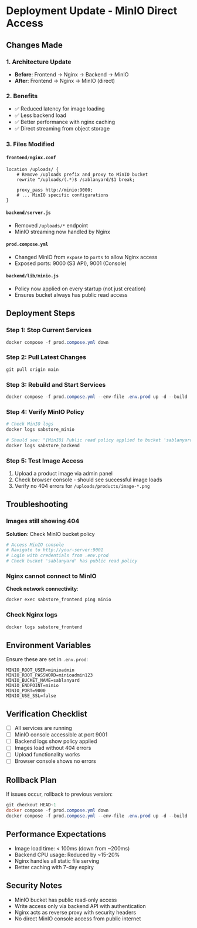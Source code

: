 # Deployment Update - MinIO Direct Access

## Changes Made

### 1. Architecture Update
- **Before**: Frontend → Nginx → Backend → MinIO
- **After**: Frontend → Nginx → MinIO (direct)

### 2. Benefits
- ✅ Reduced latency for image loading
- ✅ Less backend load
- ✅ Better performance with nginx caching
- ✅ Direct streaming from object storage

### 3. Files Modified

#### `frontend/nginx.conf`
```nginx
location /uploads/ {
    # Remove /uploads prefix and proxy to MinIO bucket
    rewrite ^/uploads/(.*)$ /sablanyard/$1 break;
    
    proxy_pass http://minio:9000;
    # ... MinIO specific configurations
}
```

#### `backend/server.js`
- Removed `/uploads/*` endpoint
- MinIO streaming now handled by Nginx

#### `prod.compose.yml`
- Changed MinIO from `expose` to `ports` to allow Nginx access
- Exposed ports: 9000 (S3 API), 9001 (Console)

#### `backend/lib/minio.js`
- Policy now applied on every startup (not just creation)
- Ensures bucket always has public read access

## Deployment Steps

### Step 1: Stop Current Services
```powershell
docker compose -f prod.compose.yml down
```

### Step 2: Pull Latest Changes
```powershell
git pull origin main
```

### Step 3: Rebuild and Start Services
```powershell
docker compose -f prod.compose.yml --env-file .env.prod up -d --build
```

### Step 4: Verify MinIO Policy
```powershell
# Check MinIO logs
docker logs sabstore_minio

# Should see: "[MinIO] Public read policy applied to bucket 'sablanyard'"
docker logs sabstore_backend
```

### Step 5: Test Image Access
1. Upload a product image via admin panel
2. Check browser console - should see successful image loads
3. Verify no 404 errors for `/uploads/products/image-*.png`

## Troubleshooting

### Images still showing 404
**Solution**: Check MinIO bucket policy
```powershell
# Access MinIO console
# Navigate to http://your-server:9001
# Login with credentials from .env.prod
# Check bucket 'sablanyard' has public read policy
```

### Nginx cannot connect to MinIO
**Check network connectivity**:
```powershell
docker exec sabstore_frontend ping minio
```

### Check Nginx logs
```powershell
docker logs sabstore_frontend
```

## Environment Variables

Ensure these are set in `.env.prod`:
```env
MINIO_ROOT_USER=minioadmin
MINIO_ROOT_PASSWORD=minioadmin123
MINIO_BUCKET_NAME=sablanyard
MINIO_ENDPOINT=minio
MINIO_PORT=9000
MINIO_USE_SSL=false
```

## Verification Checklist

- [ ] All services are running
- [ ] MinIO console accessible at port 9001
- [ ] Backend logs show policy applied
- [ ] Images load without 404 errors
- [ ] Upload functionality works
- [ ] Browser console shows no errors

## Rollback Plan

If issues occur, rollback to previous version:
```powershell
git checkout HEAD~1
docker compose -f prod.compose.yml down
docker compose -f prod.compose.yml --env-file .env.prod up -d --build
```

## Performance Expectations

- Image load time: < 100ms (down from ~200ms)
- Backend CPU usage: Reduced by ~15-20%
- Nginx handles all static file serving
- Better caching with 7-day expiry

## Security Notes

- MinIO bucket has public read-only access
- Write access only via backend API with authentication
- Nginx acts as reverse proxy with security headers
- No direct MinIO console access from public internet
